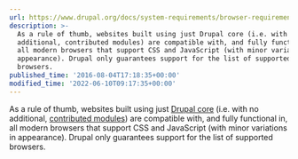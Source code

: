 ```yaml
---
url: https://www.drupal.org/docs/system-requirements/browser-requirements
description: >-
  As a rule of thumb, websites built using just Drupal core (i.e. with no
  additional, contributed modules) are compatible with, and fully functional in,
  all modern browsers that support CSS and JavaScript (with minor variations in
  appearance). Drupal only guarantees support for the list of supported
  browsers.
published_time: '2016-08-04T17:18:35+00:00'
modified_time: '2022-06-10T09:17:35+00:00'
---
```

As a rule of thumb, websites built using just [Drupal core](http://drupal.org/download) (i.e. with no additional, [contributed modules](http://drupal.org/project/Modules)) are compatible with, and fully functional in, all modern browsers that support CSS and JavaScript (with minor variations in appearance). Drupal only guarantees support for the list of supported browsers.